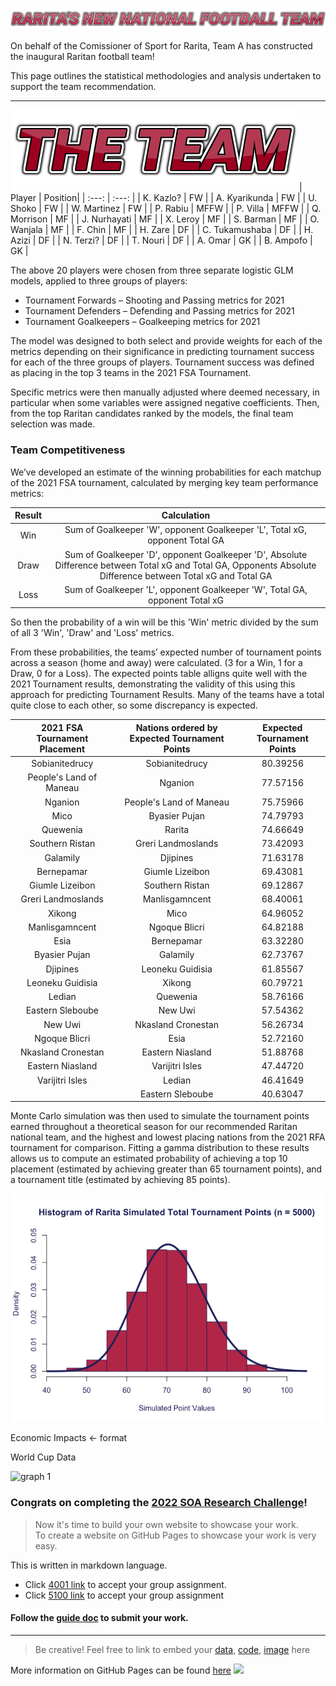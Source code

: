![](coollogo_com-20588320.png)

On behalf of the Comissioner of Sport for Rarita, Team A has constructed the inaugural Raritan football team! 

This page outlines the statistical methodologies and analysis undertaken to support the team recommendation. 

---


![](coollogo_com-16557518.png)
| Player | Position|
| :---:  | :---:  |
| K. Kazlo?  | FW |
| A. Kyarikunda | FW |
| U. Shoko | FW |
| W. Martinez | FW |
| P. Rabiu | MFFW |
| P. Villa | MFFW |
| Q. Morrison | MF |
| J. Nurhayati | MF |
| X. Leroy | MF |
| S. Barman | MF |
| O. Wanjala | MF |
| F. Chin | MF |
| H. Zare | DF |
| C. Tukamushaba | DF |
| H. Azizi | DF |
| N. Terzi? | DF |
| T. Nouri | DF |
| A. Omar | GK |
| B. Ampofo | GK |

The above 20 players were chosen from three separate logistic GLM models, applied to three groups of players:				
				
- Tournament Forwards – Shooting and Passing metrics for 2021
- Tournament Defenders – Defending and Passing metrics for 2021
- Tournament Goalkeepers – Goalkeeping metrics for 2021

The model was designed to both select and provide weights for each of the metrics depending on their significance in predicting tournament success for each of the three groups of players. Tournament success was defined as placing in the top 3 teams in the 2021 FSA Tournament. 
		 	 	 		
			
Specific metrics were then manually adjusted where deemed necessary, in particular when some variables were assigned negative coefficients.  Then, from the top Raritan candidates ranked by the models, the final team selection was made. 

### Team Competitiveness
		 	 	 		
We’ve developed an estimate of the winning probabilities for each matchup of the 2021 FSA tournament, calculated by merging key team performance metrics: 


| Result | Calculation |
| :---:  | :---:  |
| Win | Sum of Goalkeeper 'W', opponent Goalkeeper 'L', Total xG, opponent Total GA |
| Draw | Sum of Goalkeeper 'D', opponent Goalkeeper 'D', Absolute Difference between Total xG and Total GA, Opponents Absolute Difference between Total xG and Total GA|
| Loss | Sum of Goalkeeper 'L', opponent Goalkeeper 'W', Total GA, opponent Total xG |

So then the probability of a win will be this 'Win' metric divided by the sum of all 3 'Win', 'Draw' and 'Loss' metrics.

From these probabilities, the teams’ expected number of tournament points across a season (home and away) were calculated. (3 for a Win, 1 for a Draw, 0 for a Loss). The expected points table alligns quite well with the 2021 Tournament results, demonstrating the validity of this using this approach for predicting Tournament Results. Many of the teams have a total quite close to each other, so some discrepancy is expected.

| 2021 FSA Tournament Placement | Nations ordered by Expected Tournament Points | Expected Tournament Points |
| :---:  | :---:  | :---:  |
| Sobianitedrucy | Sobianitedrucy| 80.39256|
| People's Land of Maneau | Nganion |77.57156|
| Nganion | People's Land of Maneau |75.75966|
| Mico | Byasier Pujan |74.79793|
| Quewenia | Rarita |74.66649|
| Southern Ristan | Greri Landmoslands |73.42093|
| Galamily | Djipines |71.63178|
| Bernepamar | Giumle Lizeibon |69.43081|
| Giumle Lizeibon | Southern Ristan |69.12867|
| Greri Landmoslands | Manlisgamncent |68.40061|
| Xikong | Mico |64.96052|
| Manlisgamncent | Ngoque Blicri |64.82188|
| Esia | Bernepamar |63.32280|
| Byasier Pujan | Galamily |62.73767|
| Djipines | Leoneku Guidisia |61.85567|
| Leoneku Guidisia | Xikong |60.79721|
| Ledian | Quewenia |58.76166|
| Eastern Sleboube | New Uwi |57.54362|
| New Uwi | Nkasland Cronestan |56.26734|
| Ngoque Blicri | Esia |52.72160|
| Nkasland Cronestan | Eastern Niasland |51.88768|
| Eastern Niasland | Varijitri Isles |47.44720|
| Varijitri Isles | Ledian |46.41649|
|  | Eastern Sleboube |40.63047|


Monte Carlo simulation was then used to simulate the tournament points earned throughout a theoretical season for our recommended Raritan national team, and the highest and lowest placing nations from the 2021 RFA tournament for comparison. Fitting a gamma distribution to these results allows us to compute an estimated probability of achieving a top 10 placement (estimated by achieving greater than 65 tournament points), and a tournament title (estimated by achieving 85 points).

![](RaritaTP.png)

Economic Impacts <- format 

World Cup Data 

<img width="620" alt="graph 1" src="https://user-images.githubusercontent.com/103164965/162573688-b18f2bbb-9e0e-4893-8678-a56a342977fe.png">






### Congrats on completing the [2022 SOA Research Challenge](https://www.soa.org/research/opportunities/2022-student-research-case-study-challenge/)!

>Now it's time to build your own website to showcase your work.  
>To create a website on GitHub Pages to showcase your work is very easy.

This is written in markdown language. 
>
* Click [4001 link](https://classroom.github.com/a/ggiq0YzO) to accept your group assignment.
* Click [5100 link](https://classroom.github.com/a/uVytCqDv) to accept your group assignment 

#### Follow the [guide doc](Doc1.pdf) to submit your work. 
---
>Be creative! Feel free to link to embed your [data](player_data_salaries_2020.csv), [code](sample-data-clean.ipynb), [image](ACC.png) here

More information on GitHub Pages can be found [here](https://pages.github.com/)
![](Actuarial.gif)

